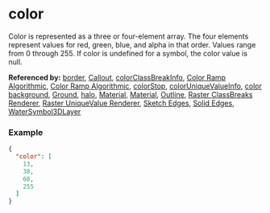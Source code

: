 # color

Color is represented as a three or four-element array. The four elements represent values for red, green, blue, and alpha in that order. Values range from 0 through 255. If color is undefined for a symbol, the color value is null.

**Referenced by:** [border](border.md), [Callout](callout.md), [colorClassBreakInfo](colorClassBreakInfo.md), [Color Ramp Algorithmic](colorRamp_algorithmic.md), [Color Ramp Algorithmic](colorRamp_algorithmic.md), [colorStop](colorStop.md), [colorUniqueValueInfo](colorUniqueValueInfo.md), [color background](environment_background_color.md), [Ground](ground.md), [halo](halo.md), [Material](materialColorMixMode.md), [Material](material.md), [Outline](outline.md), [Raster ClassBreaks Renderer](rasterClassBreaksRenderer.md), [Raster UniqueValue Renderer](rasterUniqueValueRenderer.md), [Sketch Edges](sketchEdges.md), [Solid Edges](solidEdges.md), [WaterSymbol3DLayer](waterSymbol3DLayer.md)

### Example

```json
{
  "color": [
    13,
    38,
    68,
    255
  ]
}
```

